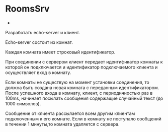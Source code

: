 # RoomsSrv
+
 Разработать echo-server и клиент.
 
 Echo-server состоит из комнат.
 
 Каждая комната имеет строковый идентификатор.
 
 При соединении с сервером клиент передает идентификатор комнаты к которой он подключается и идентификатор подключаемого клиента и осуществляет вход в комнату.
 
 Если комнаты не существую на момент установки соединения, то должна быть создана новая комната с переданным идентификатором.
 После успешного входа в комнату, клиент, с периодичностью раз в 100ms, начинает посылать сообщения содержащие случайный текст (до 1000 символов).
 
 Сообщение от клиента рассылается всем другим клиентам подключенным к его комнате.
 Если в комнату не поступало сообщений в течении 1 минуты,то комната удаляется с сервера.
 
